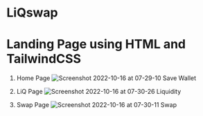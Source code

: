 # LiQswap

# Landing Page using HTML and TailwindCSS

1. Home Page
![Screenshot 2022-10-16 at 07-29-10 Save Wallet](https://user-images.githubusercontent.com/48874755/196041251-c0685afa-b86d-4b4e-ac77-fc65f35f01b8.png)

2. LiQ Page
![Screenshot 2022-10-16 at 07-30-26 Liquidity](https://user-images.githubusercontent.com/48874755/196041254-6a1ee87d-62cc-4551-90e0-25c2b0806d28.png)

3. Swap Page
![Screenshot 2022-10-16 at 07-30-11 Swap](https://user-images.githubusercontent.com/48874755/196041259-7cb32c96-0226-4797-9729-0c194862292f.png)
